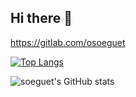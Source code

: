 ## Hi there 👋

https://gitlab.com/osoeguet

<!--
**soeguet/soeguet** is a ✨ _special_ ✨ repository because its `README.md` (this file) appears on your GitHub profile.

Here are some ideas to get you started:

- 🔭 I’m currently working on ...
- 🌱 I’m currently learning ...
- 👯 I’m looking to collaborate on ...
- 🤔 I’m looking for help with ...
- 💬 Ask me about ...
- 📫 How to reach me: ...
- 😄 Pronouns: ...
- ⚡ Fun fact: ...
-->

[![Top Langs](https://github-readme-stats.vercel.app/api/top-langs/?username=soeguet&layout=compact)](https://github.com/soeguet/github-readme-stats)

![soeguet's GitHub stats](https://github-readme-stats.vercel.app/api?username=soeguet&show_icons=true&theme=transparent)
